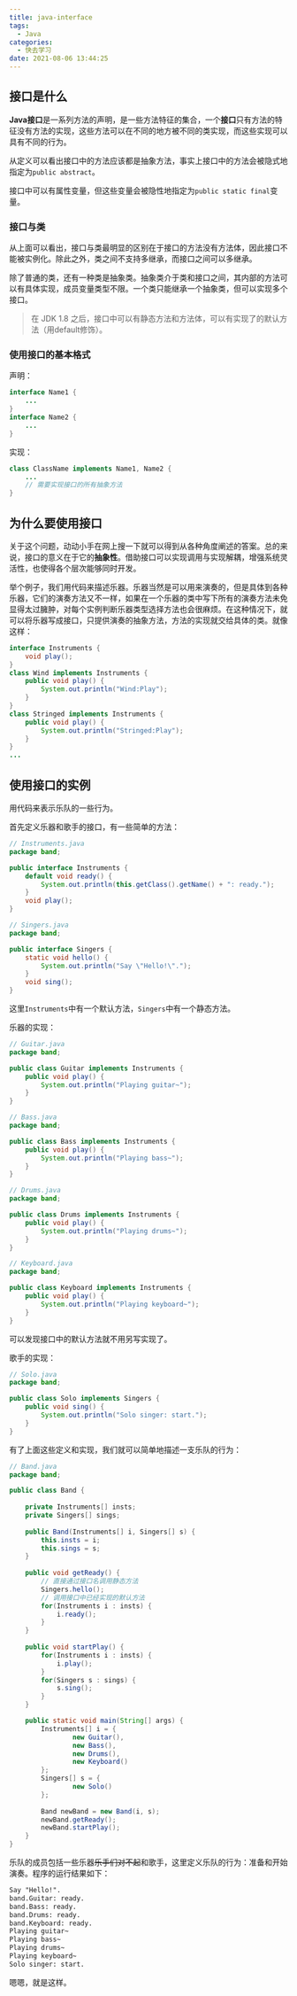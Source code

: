 ```yaml
---
title: java-interface
tags:
  - Java
categories:
  - 快去学习
date: 2021-08-06 13:44:25
---
```


## 接口是什么

**Java接口**是一系列方法的声明，是一些方法特征的集合，一个**接口**只有方法的特征没有方法的实现，这些方法可以在不同的地方被不同的类实现，而这些实现可以具有不同的行为。

从定义可以看出接口中的方法应该都是抽象方法，事实上接口中的方法会被隐式地指定为`public abstract`。

接口中可以有属性变量，但这些变量会被隐性地指定为`public static final`变量。

### 接口与类

从上面可以看出，接口与类最明显的区别在于接口的方法没有方法体，因此接口不能被实例化。除此之外，类之间不支持多继承，而接口之间可以多继承。

除了普通的类，还有一种类是抽象类。抽象类介于类和接口之间，其内部的方法可以有具体实现，成员变量类型不限。一个类只能继承一个抽象类，但可以实现多个接口。

> 在 JDK 1.8 之后，接口中可以有静态方法和方法体，可以有实现了的默认方法（用default修饰）。

### 使用接口的基本格式

声明：

```java
interface Name1 {
    ...
}
interface Name2 {
    ...
}
```

实现：

```java
class ClassName implements Name1, Name2 {
    ...
    // 需要实现接口的所有抽象方法
}
```

## 为什么要使用接口

关于这个问题，动动小手在网上搜一下就可以得到从各种角度阐述的答案。总的来说，接口的意义在于它的**抽象性**。借助接口可以实现调用与实现解耦，增强系统灵活性，也使得各个层次能够同时开发。

举个例子，我们用代码来描述乐器。乐器当然是可以用来演奏的，但是具体到各种乐器，它们的演奏方法又不一样，如果在一个乐器的类中写下所有的演奏方法未免显得太过臃肿，对每个实例判断乐器类型选择方法也会很麻烦。在这种情况下，就可以将乐器写成接口，只提供演奏的抽象方法，方法的实现就交给具体的类。就像这样：

```java
interface Instruments {
    void play();
}
class Wind implements Instruments {
    public void play() {
        System.out.println("Wind:Play");
    }
}
class Stringed implements Instruments {
    public void play() {
        System.out.println("Stringed:Play");
    }
}
...
```

## 使用接口的实例

用代码来表示乐队的一些行为。

首先定义乐器和歌手的接口，有一些简单的方法：

```java
// Instruments.java
package band;

public interface Instruments {
	default void ready() {
		System.out.println(this.getClass().getName() + ": ready.");
	}
	void play();
}
```

```java
// Singers.java
package band;

public interface Singers {
	static void hello() {
		System.out.println("Say \"Hello!\".");
	}
    void sing();
}
```

这里`Instruments`中有一个默认方法，`Singers`中有一个静态方法。

乐器的实现：

```java
// Guitar.java
package band;

public class Guitar implements Instruments {
    public void play() {
    	System.out.println("Playing guitar~");
    }
}
```

```java
// Bass.java
package band;

public class Bass implements Instruments {
    public void play() {
    	System.out.println("Playing bass~");
    }
}
```

```java
// Drums.java
package band;

public class Drums implements Instruments {
    public void play() {
    	System.out.println("Playing drums~");
    }
}
```

```java
// Keyboard.java
package band;

public class Keyboard implements Instruments {
    public void play() {
    	System.out.println("Playing keyboard~");
    }
}
```

可以发现接口中的默认方法就不用另写实现了。

歌手的实现：

```java
// Solo.java
package band;

public class Solo implements Singers {
    public void sing() {
    	System.out.println("Solo singer: start.");
    }
}
```

有了上面这些定义和实现，我们就可以简单地描述一支乐队的行为：

```java
// Band.java
package band;

public class Band {
	
	private Instruments[] insts;
	private Singers[] sings;
	
	public Band(Instruments[] i, Singers[] s) {
		this.insts = i;
		this.sings = s;
	}
	
	public void getReady() {
        // 直接通过接口名调用静态方法
		Singers.hello();
        // 调用接口中已经实现的默认方法
		for(Instruments i : insts) {
			i.ready();
		}
	}
	
	public void startPlay() {
		for(Instruments i : insts) {
			i.play();
		}
		for(Singers s : sings) {
			s.sing();
		}
	}

	public static void main(String[] args) {
		Instruments[] i = {
				new Guitar(),
				new Bass(),
				new Drums(),
				new Keyboard()
		};
		Singers[] s = {
				new Solo()
		};
        
		Band newBand = new Band(i, s);
		newBand.getReady();
		newBand.startPlay();
	}
}
```

乐队的成员包括一些乐器~~乐手们对不起~~和歌手，这里定义乐队的行为：准备和开始演奏。程序的运行结果如下：

```txt
Say "Hello!".
band.Guitar: ready.
band.Bass: ready.
band.Drums: ready.
band.Keyboard: ready.
Playing guitar~
Playing bass~
Playing drums~
Playing keyboard~
Solo singer: start.
```

嗯嗯，就是这样。
